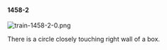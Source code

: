 #### 1458-2
![train-1458-2-0.png](https://github.com/lil-lab/nlvr/raw/master/nlvr/train/images/22/train-1458-2-0.png "train-1458-2-0.png")

There is a circle closely touching right wall of a box.